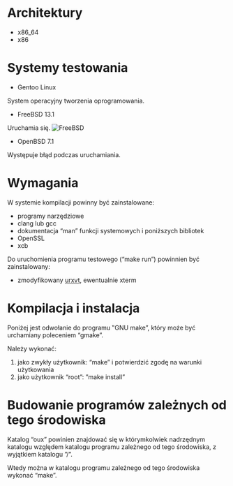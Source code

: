 # Architektury

* x86_64
* x86

# Systemy testowania

* Gentoo Linux

System operacyjny tworzenia oprogramowania.

* FreeBSD 13.1

Uruchamia się.
![FreeBSD](FreeBSD.png)

* OpenBSD 7.1

Występuje błąd podczas uruchamiania.

# Wymagania

W systemie kompilacji powinny być zainstalowane:
* programy narzędziowe
* clang lub gcc
* dokumentacja “man” funkcji systemowych i poniższych bibliotek
* OpenSSL
* xcb

Do uruchomienia programu testowego (“make run”) powinnien być zainstalowany:
* zmodyfikowany [urxvt](https://github.com/overcq/rxvt-unicode), ewentualnie xterm

# Kompilacja i instalacja

Poniżej jest odwołanie do programu ‟GNU make”, który może być urchamiany poleceniem “gmake”.

Należy wykonać:
1. jako zwykły użytkownik: “make” i potwierdzić zgodę na warunki użytkowania
2. jako użytkownik “root”: ”make install”

# Budowanie programów zależnych od tego środowiska

Katalog “oux” powinien znajdować się w którymkolwiek nadrzędnym katalogu względem katalogu programu zależnego od tego środowiska, z wyjątkiem katalogu ”/”.

Wtedy można w katalogu programu zależnego od tego środowiska wykonać “make”.
